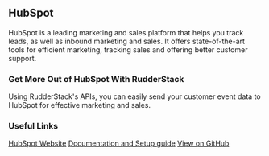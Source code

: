 ## HubSpot

HubSpot is a leading marketing and sales platform that helps you track leads, as well as inbound marketing and sales. It offers state-of-the-art tools for efficient marketing, tracking sales and offering better customer support.

### Get More Out of HubSpot With RudderStack

Using RudderStack's APIs, you can easily send your customer event data to HubSpot for effective marketing and sales.

### Useful Links

[HubSpot Website][]
[Documentation and Setup guide][]
[View on GitHub][]

[//]: # "These are reference links used in the body of this note and get stripped out when the markdown processor does its job. There is no need to format nicely because it shouldn't be seen. Thanks SO - http://stackoverflow.com/questions/4823468/store-comments-in-markdown-syntax"
[hubspot website]: https://www.hubspot.com
[documentation and setup guide]: https://docs.rudderstack.com/destinations/hubspot
[view on github]: https://github.com/rudderlabs/rudder-transformer/tree/master/v0/destinations/hs
